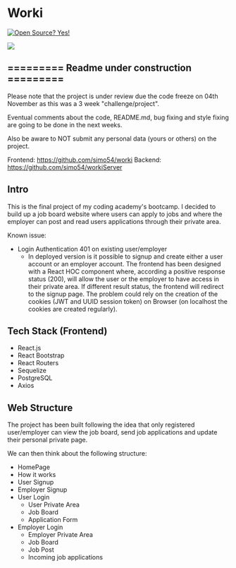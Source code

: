 # Worki

[![Open Source? Yes!](https://badgen.net/badge/Open%20Source%20%3F/Yes%21/blue?icon=github)](https://github.com/Naereen/badges/)

![](newhome.gif)

## ========= Readme under construction =========

Please note that the project is under review due the code freeze on 04th November as this was a 3 week "challenge/project".

Eventual comments about the code, README.md, bug fixing and style fixing are going to be done in the next weeks.

Also be aware to NOT submit any personal data (yours or others) on the project.

Frontend: https://github.com/simo54/worki
Backend: https://github.com/simo54/workiServer

## Intro

This is the final project of my coding academy's bootcamp. I decided to build up a job board website where users can apply to jobs and where the employer can post and read users applications through their private area.

Known issue:

- Login Authentication 401 on existing user/employer
  - In deployed version is it possible to signup and create either a user account or an employer account. The frontend has been designed with a React HOC component where, according a positive response status (200), will allow the user or the employer to have access in their private area. If different result status, the frontend will redirect to the signup page.
    The problem could rely on the creation of the cookies (JWT and UUID session token) on Browser (on localhost the cookies are created regularly).

## Tech Stack (Frontend)

- React.js
- React Bootstrap
- React Routers
- Sequelize
- PostgreSQL
- Axios

## Web Structure

The project has been built following the idea that only registered user/employer can view the job board, send job applications and update their personal private page.

We can then think about the following structure:

- HomePage
- How it works
- User Signup
- Employer Signup
- User Login
  - User Private Area
  - Job Board
  - Application Form
- Employer Login
  - Employer Private Area
  - Job Board
  - Job Post
  - Incoming job applications
